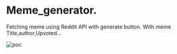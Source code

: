 # Meme_generator.

Fetching meme using Reddit API with generate button.
With meme Title,author,Upvoted...

![poc](https://github.com/suresh2727/Meme_generator/assets/52049092/da22897f-8179-4283-b04e-abf4270474c0)
